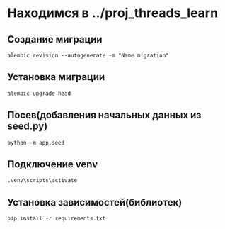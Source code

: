 # Находимся в ../proj_threads_learn

## Создание миграции
`alembic revision --autogenerate -m "Name migration"`

## Установка миграции
`alembic upgrade head`

## Посев(добавления начальных данных из seed.py)

`python -m app.seed`

## Подключение venv

 `.venv\scripts\activate`

## Установка зависимостей(библиотек)

`pip install -r requirements.txt`

